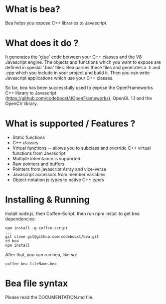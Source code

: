 What is bea?
============

Bea helps you expose C++ libraries to Javascript.

What does it do ?
=================

It generates the 'glue' code between your C++ classes and the V8 Javascript engine.
The objects and functions which you want to expose are defined in special '.bea' files.
Bea parses these files and generates a .h and .cpp which you include in your project and build it.
Then you can write Javascript applications which use your C++ classes.

So far, bea has been successfully used to expose the OpenFrameworks C++ library to Javascript (https://github.com/codeboost/JOpenFrameworks),
OpenGL 1.1 and the OpenCV library.


What is supported / Features ?
==============================

* Static functions
* C++ classes
* Virtual functions -- allows you to subclass and override C++ virtual functions from Javascript
* Multiple inheritance is supported
* Raw pointers and buffers 
* Pointers from javascript Array and vice-versa
* Javascript accessors from member variables
* Object-notation js types to native C++ types

Installing & Running 
===========
Install node.js, then Coffee-Script, then run npm install to get bea dependencies:
	
	npm install -g coffee-script
	...
	git clone git@github.com:codeboost/bea.git 
	cd bea
	npm install
	
After that, you can run bea, like so:

	coffee bea fileName.bea 


	
Bea file syntax
===============

Please read the DOCUMENTATION.md file.
